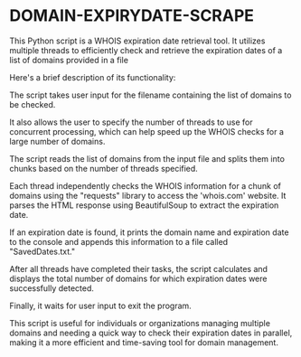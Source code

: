 # DOMAIN-EXPIRYDATE-SCRAPE
This Python script is a WHOIS expiration date retrieval tool. It utilizes multiple threads to efficiently check and retrieve the expiration dates of a list of domains provided in a file

Here's a brief description of its functionality:

The script takes user input for the filename containing the list of domains to be checked.

It also allows the user to specify the number of threads to use for concurrent processing, which can help speed up the WHOIS checks for a large number of domains.

The script reads the list of domains from the input file and splits them into chunks based on the number of threads specified.

Each thread independently checks the WHOIS information for a chunk of domains using the "requests" library to access the 'whois.com' website. It parses the HTML response using BeautifulSoup to extract the expiration date.

If an expiration date is found, it prints the domain name and expiration date to the console and appends this information to a file called "SavedDates.txt."

After all threads have completed their tasks, the script calculates and displays the total number of domains for which expiration dates were successfully detected.

Finally, it waits for user input to exit the program.

This script is useful for individuals or organizations managing multiple domains and needing a quick way to check their expiration dates in parallel, making it a more efficient and time-saving tool for domain management.

